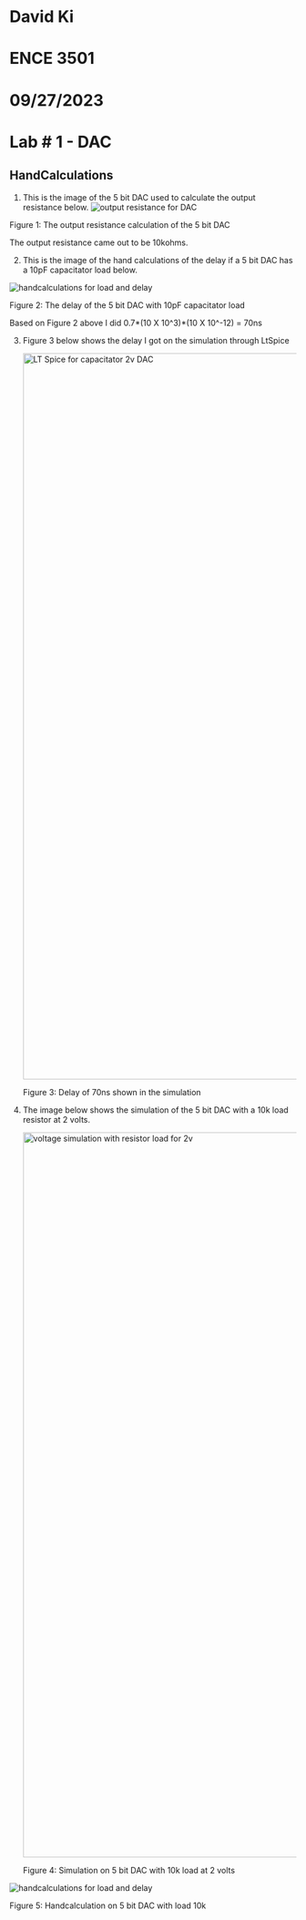 # David Ki
# ENCE 3501
# 09/27/2023

# Lab # 1 - DAC 


## HandCalculations

  1. This is the image of the 5 bit DAC used to calculate the output resistance below.
     ![output resistance for DAC](https://github.com/Kkihamin/ENCE_3501_Projects/assets/129350322/86b7a7d6-bf25-4649-9bf1-e70af1053feb)
     
Figure 1: The output resistance calculation of the 5 bit DAC

The output resistance came out to be 10kohms.

2. This is the image of the hand calculations of the delay if a 5 bit DAC has a 10pF capacitator load below.
   
![handcalculations for load and delay](https://github.com/Kkihamin/ENCE_3501_Projects/assets/129350322/7edaf89c-9448-4648-b8bb-cf34e3ca3beb)

Figure 2: The delay of the 5 bit DAC with 10pF capacitator load 

Based on Figure 2 above I did 0.7*(10 X 10^3)*(10 X 10^-12) = 70ns

3. Figure 3 below shows the delay I got on the simulation through LtSpice

   <img width="1275" alt="LT Spice for capacitator 2v DAC" src="https://github.com/Kkihamin/ENCE_3501_Projects/assets/129350322/07307801-9370-46ee-b051-5cb828728bc6">

   Figure 3: Delay of 70ns shown in the simulation

4. The image below shows the simulation of the 5 bit DAC with a 10k load resistor at 2 volts.

   <img width="1273" alt="voltage simulation with resistor load for 2v" src="https://github.com/Kkihamin/ENCE_3501_Projects/assets/129350322/b23fd1ee-3d8a-44ec-b2ba-4aada5a9ee1a">

   Figure 4: Simulation on 5 bit DAC with 10k load at 2 volts

 ![handcalculations for load and delay](https://github.com/Kkihamin/ENCE_3501_Projects/assets/129350322/7fd158c7-b60c-43ed-ace9-2b7e585935e1)

   Figure 5: Handcalculation on 5 bit DAC with load 10k

   










 
